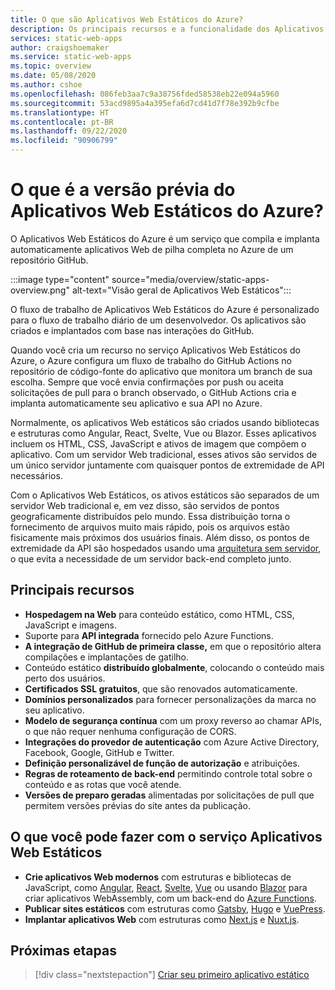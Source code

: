 ```yaml
---
title: O que são Aplicativos Web Estáticos do Azure?
description: Os principais recursos e a funcionalidade dos Aplicativos Web Estáticos do Azure.
services: static-web-apps
author: craigshoemaker
ms.service: static-web-apps
ms.topic: overview
ms.date: 05/08/2020
ms.author: cshoe
ms.openlocfilehash: 086feb3aa7c9a38756fded58538eb22e094a5960
ms.sourcegitcommit: 53acd9895a4a395efa6d7cd41d7f78e392b9cfbe
ms.translationtype: HT
ms.contentlocale: pt-BR
ms.lasthandoff: 09/22/2020
ms.locfileid: "90906799"
---
```

# <a name="what-is-azure-static-web-apps-preview"></a>O que é a versão prévia do Aplicativos Web Estáticos do Azure?

O Aplicativos Web Estáticos do Azure é um serviço que compila e implanta automaticamente aplicativos Web de pilha completa no Azure de um repositório GitHub.

:::image type="content" source="media/overview/static-apps-overview.png" alt-text="Visão geral de Aplicativos Web Estáticos":::

O fluxo de trabalho de Aplicativos Web Estáticos do Azure é personalizado para o fluxo de trabalho diário de um desenvolvedor. Os aplicativos são criados e implantados com base nas interações do GitHub.

Quando você cria um recurso no serviço Aplicativos Web Estáticos do Azure, o Azure configura um fluxo de trabalho do GitHub Actions no repositório de código-fonte do aplicativo que monitora um branch de sua escolha. Sempre que você envia confirmações por push ou aceita solicitações de pull para o branch observado, o GitHub Actions cria e implanta automaticamente seu aplicativo e sua API no Azure.

Normalmente, os aplicativos Web estáticos são criados usando bibliotecas e estruturas como Angular, React, Svelte, Vue ou Blazor. Esses aplicativos incluem os HTML, CSS, JavaScript e ativos de imagem que compõem o aplicativo. Com um servidor Web tradicional, esses ativos são servidos de um único servidor juntamente com quaisquer pontos de extremidade de API necessários.

Com o Aplicativos Web Estáticos, os ativos estáticos são separados de um servidor Web tradicional e, em vez disso, são servidos de pontos geograficamente distribuídos pelo mundo. Essa distribuição torna o fornecimento de arquivos muito mais rápido, pois os arquivos estão fisicamente mais próximos dos usuários finais. Além disso, os pontos de extremidade da API são hospedados usando uma [arquitetura sem servidor](../azure-functions/functions-overview.md), o que evita a necessidade de um servidor back-end completo junto.

## <a name="key-features"></a>Principais recursos

- **Hospedagem na Web** para conteúdo estático, como HTML, CSS, JavaScript e imagens.
- Suporte para **API integrada** fornecido pelo Azure Functions.
- **A integração de GitHub de primeira classe,** em que o repositório altera compilações e implantações de gatilho.
- Conteúdo estático **distribuído globalmente**, colocando o conteúdo mais perto dos usuários.
- **Certificados SSL gratuitos**, que são renovados automaticamente.
- **Domínios personalizados** para fornecer personalizações da marca no seu aplicativo.
- **Modelo de segurança contínua** com um proxy reverso ao chamar APIs, o que não requer nenhuma configuração de CORS.
- **Integrações do provedor de autenticação** com Azure Active Directory, Facebook, Google, GitHub e Twitter.
- **Definição personalizável de função de autorização** e atribuições.
- **Regras de roteamento de back-end** permitindo controle total sobre o conteúdo e as rotas que você atende.
- **Versões de preparo geradas** alimentadas por solicitações de pull que permitem versões prévias do site antes da publicação.

## <a name="what-you-can-do-with-static-web-apps"></a>O que você pode fazer com o serviço Aplicativos Web Estáticos

- **Crie aplicativos Web modernos** com estruturas e bibliotecas de JavaScript, como [Angular](getting-started.md?tabs=angular), [React](getting-started.md?tabs=react), [Svelte](https://docs.microsoft.com/learn/modules/publish-app-service-static-web-app-api/), [Vue](getting-started.md?tabs=react) ou usando [Blazor](https://dotnet.microsoft.com/apps/aspnet/web-apps/blazor) para criar aplicativos WebAssembly, com um back-end do [Azure Functions](apis.md).
- **Publicar sites estáticos** com estruturas como [Gatsby](publish-gatsby.md), [Hugo](publish-hugo.md) e [VuePress](publish-vuepress.md).
- **Implantar aplicativos Web** com estruturas como [Next.js](deploy-nextjs.md) e [Nuxt.js](deploy-nuxtjs.md).

## <a name="next-steps"></a>Próximas etapas

> [!div class="nextstepaction"]
> [Criar seu primeiro aplicativo estático](getting-started.md)
